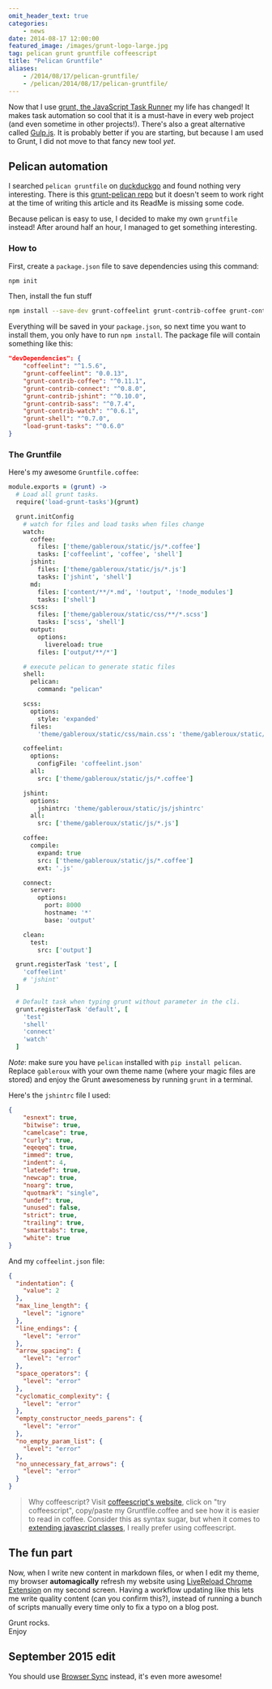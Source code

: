 ```yaml
---
omit_header_text: true
categories:
    - news
date: 2014-08-17 12:00:00
featured_image: /images/grunt-logo-large.jpg
tag: pelican grunt gruntfile coffeescript
title: "Pelican Gruntfile"
aliases:
    - /2014/08/17/pelican-gruntfile/
    - /pelican/2014/08/17/pelican-gruntfile/
---
```



Now that I use [grunt, the JavaScript Task Runner][gruntjs] my life has changed! It makes task automation so cool that it is a must-have in every web project (and even sometime in other projects!). There's also a great alternative called [Gulp.js][gulpjs]. It is probably better if you are starting, but because I am used to Grunt, I did not move to that fancy new tool *yet*.

<!--more-->

## Pelican automation

I searched `pelican gruntfile` on [duckduckgo][duckduckgo] and found nothing very interesting. There is this [grunt-pelican repo][grunt-pelican-repo] but it doesn't seem to work right at the time of writing this article and its ReadMe is missing some code. 

Because pelican is easy to use, I decided to make my own `gruntfile` instead! After around half an hour, I managed to get something interesting.

### How to

First, create a `package.json` file to save dependencies using this command:

```bash
npm init
```

Then, install the fun stuff

```bash
npm install --save-dev grunt-coffeelint grunt-contrib-coffee grunt-contrib-connect grunt-contrib-jshint   grunt-contrib-sass grunt-contrib-watch grunt-shell load-grunt-tasks
```

Everything will be saved in your `package.json`, so next time you want to install them, you only have to run `npm install`. The package file will contain something like this:

```json
"devDependencies": {
    "coffeelint": "^1.5.6",
    "grunt-coffeelint": "0.0.13",
    "grunt-contrib-coffee": "^0.11.1",
    "grunt-contrib-connect": "^0.8.0",
    "grunt-contrib-jshint": "^0.10.0",
    "grunt-contrib-sass": "^0.7.4",
    "grunt-contrib-watch": "^0.6.1",
    "grunt-shell": "^0.7.0",
    "load-grunt-tasks": "^0.6.0"
}
```

### The Gruntfile

Here's my awesome `Gruntfile.coffee`:

```coffeescript
module.exports = (grunt) ->
  # Load all grunt tasks.
  require('load-grunt-tasks')(grunt)

  grunt.initConfig
    # watch for files and load tasks when files change
    watch:
      coffee:
        files: ['theme/gableroux/static/js/*.coffee']
        tasks: ['coffeelint', 'coffee', 'shell']
      jshint:
        files: ['theme/gableroux/static/js/*.js']
        tasks: ['jshint', 'shell']
      md:
        files: ['content/**/*.md', '!output', '!node_modules']
        tasks: ['shell']
      scss:
        files: ['theme/gableroux/static/css/**/*.scss']
        tasks: ['scss', 'shell']
      output:
        options:
          livereload: true
        files: ['output/**/*']

    # execute pelican to generate static files
    shell:
      pelican:
        command: "pelican"

    scss:
      options:
        style: 'expanded'
      files:
        'theme/gableroux/static/css/main.css': 'theme/gableroux/static/css/main.scss'

    coffeelint:
      options:
        configFile: 'coffeelint.json'
      all:
        src: ['theme/gableroux/static/js/*.coffee']

    jshint:
      options:
        jshintrc: 'theme/gableroux/static/js/jshintrc'
      all:
        src: ['theme/gableroux/static/js/*.js']

    coffee:
      compile:
        expand: true
        src: ['theme/gableroux/static/js/*.coffee']
        ext: '.js'

    connect:
      server:
        options:
          port: 8000
          hostname: '*'
          base: 'output'

    clean:
      test:
        src: ['output']

  grunt.registerTask 'test', [
    'coffeelint'
    # 'jshint'
  ]

  # Default task when typing grunt without parameter in the cli.
  grunt.registerTask 'default', [
    'test'
    'shell'
    'connect'
    'watch'
  ]
```

*Note*: make sure you have `pelican` installed with `pip install pelican`. Replace `gableroux` with your own theme name (where your magic files are stored) and enjoy the Grunt awesomeness by running `grunt` in a terminal.

Here's the `jshintrc` file I used:

```json
{
    "esnext": true,
    "bitwise": true,
    "camelcase": true,
    "curly": true,
    "eqeqeq": true,
    "immed": true,
    "indent": 4,
    "latedef": true,
    "newcap": true,
    "noarg": true,
    "quotmark": "single",
    "undef": true,
    "unused": false,
    "strict": true,
    "trailing": true,
    "smarttabs": true,
    "white": true
}
```

And my `coffeelint.json` file:

```json
{
  "indentation": {
    "value": 2
  },
  "max_line_length": {
    "level": "ignore"
  },
  "line_endings": {
    "level": "error"
  },
  "arrow_spacing": {
    "level": "error"
  },
  "space_operators": {
    "level": "error"
  },
  "cyclomatic_complexity": {
    "level": "error"
  },
  "empty_constructor_needs_parens": {
    "level": "error"
  },
  "no_empty_param_list": {
    "level": "error"
  },
  "no_unnecessary_fat_arrows": {
    "level": "error"
  }
}
```

> Why coffeescript? Visit [coffeescript's website][coffeescript], click on "try coffeescript", copy/paste my Gruntfile.coffee and see how it is easier to read in coffee. Consider this as syntax sugar, but when it comes to [extending javascript classes][coffeescript-classes], I really prefer using coffeescript.

## The fun part
Now, when I write new content in markdown files, or when I edit my theme, my browser **automagically** refresh my website using [LiveReload Chrome Extension][livereload] on my second screen. Having a workflow updating like this lets me write quality content (can you confirm this?), instead of running a bunch of scripts manually every time only to fix a typo on a blog post.

Grunt rocks.  
Enjoy

## September 2015 edit

You should use [Browser Sync][browsersync] instead, it's even more awesome!

[gruntjs]: https://www.gruntjs.com/
[gulpjs]: https://gulpjs.com/
[duckduckgo]: https://duckduckgo.com/
[grunt-pelican-repo]: https://github.com/chuwy/grunt-pelican/
[livereload]: https://chrome.google.com/webstore/detail/livereload/jnihajbhpnppcggbcgedagnkighmdlei
[coffeescript]: http://coffeescript.org/
[coffeescript-classes]: http://coffeescript.org/#classes
[browsersync]: http://www.browsersync.io/
